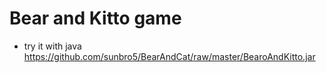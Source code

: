 # Bear and Kitto game

- try it with java https://github.com/sunbro5/BearAndCat/raw/master/BearoAndKitto.jar